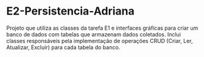 # E2-Persistencia-Adriana
Projeto que utiliza as classes da tarefa E1 e interfaces gráficas para criar um banco de dados com tabelas que armazenam dados coletados. Inclui classes responsáveis pela implementação de operações CRUD (Criar, Ler, Atualizar, Excluir) para cada tabela do banco.
